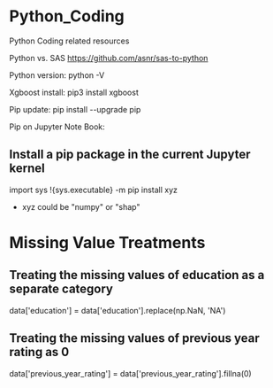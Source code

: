# Python_Coding
Python Coding related resources

Python vs. SAS
https://github.com/asnr/sas-to-python

Python version: python -V

Xgboost install: pip3 install xgboost

Pip update: pip install --upgrade pip

Pip on Jupyter Note Book:
## Install a pip package in the current Jupyter kernel
import sys
!{sys.executable} -m pip install xyz
  - xyz could be "numpy" or "shap"
  
# Missing Value Treatments

## Treating the missing values of education as a separate category
data['education'] = data['education'].replace(np.NaN, 'NA')
 
## Treating the missing values of previous year rating as 0
data['previous_year_rating'] = data['previous_year_rating'].fillna(0)

